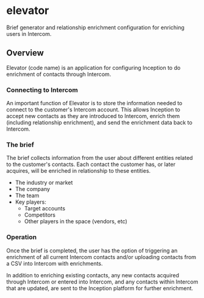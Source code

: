 # elevator

Brief generator and relationship enrichment configuration for enriching users in Intercom.

## Overview

Elevator (code name) is an application for configuring Inception to do enrichment of contacts through Intercom.

### Connecting to Intercom

An important function of Elevator is to store the information needed to connect to the customer's Intercom account. This allows Inception to accept new contacts as they are introduced to Intercom, enrich them (including relationship enrichment), and send the enrichment data back to Intercom.

### The brief

The brief collects information from the user about different entities related to the customer's contacts. Each contact the customer has, or later acquires, will be enriched in relationship to these entities.

* The industry or market
* The company
* The team
* Key players:
  * Target accounts
  * Competitors
  * Other players in the space (vendors, etc)

### Operation

Once the brief is completed, the user has the option of triggering an enrichment of all current Intercom contacts and/or uploading contacts from a CSV into Intercom with enrichments.

In addition to enriching existing contacts, any new contacts acquired through Intercom or entered into Intercom, and any contacts within Intercom that are updated, are sent to the Inception platform for further enrichment.
